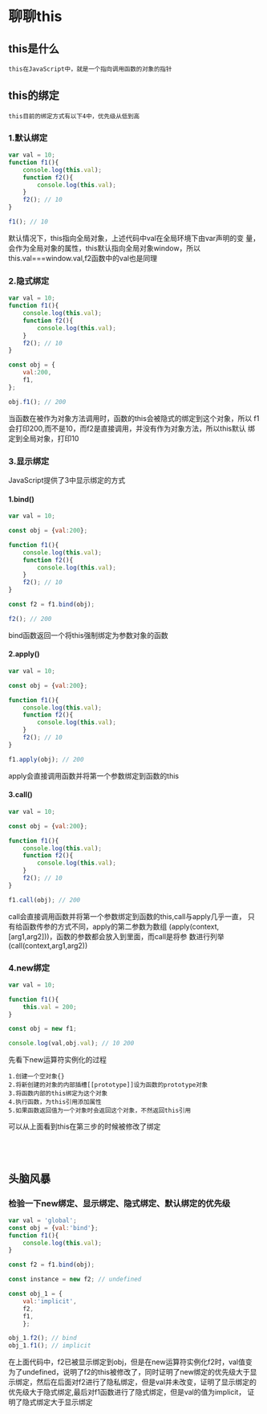 # 聊聊this

## this是什么

    this在JavaScript中，就是一个指向调用函数的对象的指针

## this的绑定

    this目前的绑定方式有以下4中，优先级从低到高

### 1.默认绑定

```JavaScript
var val = 10;
function f1(){
    console.log(this.val);
    function f2(){
        console.log(this.val);
    }
    f2(); // 10
}

f1(); // 10 
```

默认情况下，this指向全局对象，上述代码中val在全局环境下由var声明的变
量，会作为全局对象的属性，this默认指向全局对象window，所以
this.val===window.val,f2函数中的val也是同理


### 2.隐式绑定


```JavaScript
var val = 10;
function f1(){
    console.log(this.val);
    function f2(){
        console.log(this.val);
    }
    f2(); // 10
}

const obj = {
    val:200,
    f1,
};

obj.f1(); // 200
```
当函数在被作为对象方法调用时，函数的this会被隐式的绑定到这个对象，所以
f1会打印200,而不是10，而f2是直接调用，并没有作为对象方法，所以this默认
绑定到全局对象，打印10

### 3.显示绑定

JavaScript提供了3中显示绑定的方式

#### 1.bind()

```JavaScript
var val = 10;

const obj = {val:200};

function f1(){
    console.log(this.val);
    function f2(){
        console.log(this.val);
    }
    f2(); // 10
}

const f2 = f1.bind(obj);

f2(); // 200

```
bind函数返回一个将this强制绑定为参数对象的函数

#### 2.apply()

```JavaScript
var val = 10;

const obj = {val:200};

function f1(){
    console.log(this.val);
    function f2(){
        console.log(this.val);
    }
    f2(); // 10
}

f1.apply(obj); // 200

```
apply会直接调用函数并将第一个参数绑定到函数的this

#### 3.call()

```JavaScript
var val = 10;

const obj = {val:200};

function f1(){
    console.log(this.val);
    function f2(){
        console.log(this.val);
    }
    f2(); // 10
}

f1.call(obj); // 200

```
call会直接调用函数并将第一个参数绑定到函数的this,call与apply几乎一直，
只有给函数传参的方式不同，apply的第二参数为数组
(apply(context,[arg1,arg2]))，函数的参数都会放入到里面，而call是将参
数进行列举(call(context,arg1,arg2))

### 4.new绑定

```JavaScript
var val = 10;

function f1(){
    this.val = 200;
}

const obj = new f1;

console.log(val,obj.val); // 10 200
```
先看下new运算符实例化的过程
    
    1.创建一个空对象{}
    2.将新创建的对象的内部插槽[[prototype]]设为函数的prototype对象
    3.将函数内部的this绑定为这个对象
    4.执行函数，为this引用添加属性
    5.如果函数返回值为一个对象时会返回这个对象，不然返回this引用

可以从上面看到this在第三步的时候被修改了绑定

  
<br/>
<br/>

## 头脑风暴

### 检验一下new绑定、显示绑定、隐式绑定、默认绑定的优先级

```JavaScript
var val = 'global';
const obj = {val:'bind'};
function f1(){
    console.log(this.val);
}

const f2 = f1.bind(obj);

const instance = new f2; // undefined

const obj_1 = {
    val:'implicit',
    f2,
    f1,
    };

obj_1.f2(); // bind
obj_1.f1(); // implicit
```

在上面代码中，f2已被显示绑定到obj，但是在new运算符实例化f2时，val值变
为了undefined，说明了f2的this被修改了，同时证明了new绑定的优先级大于显
示绑定，然后在后面对f2进行了隐私绑定，但是val并未改变，证明了显示绑定的
优先级大于隐式绑定,最后对f1函数进行了隐式绑定，但是val的值为implicit，
证明了隐式绑定大于显示绑定

